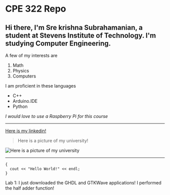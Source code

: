 # CPE 322 Repo
## **Hi there, I'm Sre krishna Subrahamanian, a student at Stevens Institute of Technology. I'm studying Computer Engineering.**

A few of my interests are
1. Math
2. Physics
3. Computers

I am proficient in these languages
- C++
- Arduino.IDE
- Python

*I would love to use a Raspberry Pi for this course*

---

[Here is my linkedin!](https://www.linkedin.com/in/srekrishnasubrahamanian/)

>Here is a picture of my university!

![Here is a picture of my university](https://tour.stevens.edu/maps/UMAP_2017082365446_MINI.jpg)

---

```
{
  cout << "Hello World!" << endl;
}
```
Lab 1:
I just downloaded the GHDL and GTKWave applications! I performed the half adder function!
